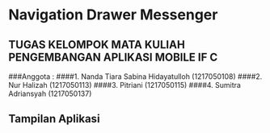 # Navigation Drawer Messenger
## TUGAS KELOMPOK MATA KULIAH PENGEMBANGAN APLIKASI MOBILE IF C  
###Anggota : 
####1. Nanda Tiara Sabina Hidayatulloh (1217050108) 
####2. Nur Halizah (1217050113) 
####3. Pitriani (1217050115) 
####4. Sumitra Adriansyah (1217050137)

## Tampilan Aplikasi
### 
